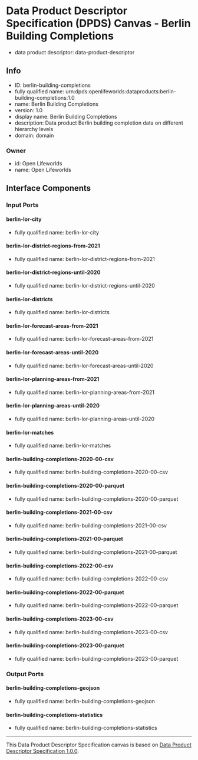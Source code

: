 
# Data Product Descriptor Specification (DPDS) Canvas - Berlin Building Completions

* data product descriptor: data-product-descriptor

## Info

* ID: berlin-building-completions
* fully qualified name: urn:dpds:openlifeworlds:dataproducts:berlin-building-completions:1.0
* name: Berlin Building Completions
* version: 1.0
* display name: Berlin Building Completions
* description: Data product Berlin building completion data on different hierarchy levels
* domain: domain
### Owner

* id: Open Lifeworlds
* name: Open Lifeworlds

## Interface Components

### Input Ports
#### berlin-lor-city
* fully qualified name: berlin-lor-city
#### berlin-lor-district-regions-from-2021
* fully qualified name: berlin-lor-district-regions-from-2021
#### berlin-lor-district-regions-until-2020
* fully qualified name: berlin-lor-district-regions-until-2020
#### berlin-lor-districts
* fully qualified name: berlin-lor-districts
#### berlin-lor-forecast-areas-from-2021
* fully qualified name: berlin-lor-forecast-areas-from-2021
#### berlin-lor-forecast-areas-until-2020
* fully qualified name: berlin-lor-forecast-areas-until-2020
#### berlin-lor-planning-areas-from-2021
* fully qualified name: berlin-lor-planning-areas-from-2021
#### berlin-lor-planning-areas-until-2020
* fully qualified name: berlin-lor-planning-areas-until-2020
#### berlin-lor-matches
* fully qualified name: berlin-lor-matches
#### berlin-building-completions-2020-00-csv
* fully qualified name: berlin-building-completions-2020-00-csv
#### berlin-building-completions-2020-00-parquet
* fully qualified name: berlin-building-completions-2020-00-parquet
#### berlin-building-completions-2021-00-csv
* fully qualified name: berlin-building-completions-2021-00-csv
#### berlin-building-completions-2021-00-parquet
* fully qualified name: berlin-building-completions-2021-00-parquet
#### berlin-building-completions-2022-00-csv
* fully qualified name: berlin-building-completions-2022-00-csv
#### berlin-building-completions-2022-00-parquet
* fully qualified name: berlin-building-completions-2022-00-parquet
#### berlin-building-completions-2023-00-csv
* fully qualified name: berlin-building-completions-2023-00-csv
#### berlin-building-completions-2023-00-parquet
* fully qualified name: berlin-building-completions-2023-00-parquet

### Output Ports
#### berlin-building-completions-geojson
* fully qualified name: berlin-building-completions-geojson
#### berlin-building-completions-statistics
* fully qualified name: berlin-building-completions-statistics


---
This Data Product Descriptor Specification canvas is based on [Data Product Descriptor Specification 1.0.0](https://dpds.opendatamesh.org/specifications/dpds/1.0.0/).